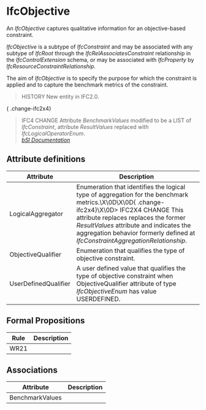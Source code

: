 IfcObjective
============
An _IfcObjective_ captures qualitative information for an objective-based
constraint.  
  
_IfcObjective_ is a subtype of _IfcConstraint_ and may be associated with any
subtype of _IfcRoot_ through the _IfcRelAssociatesConstraint_ relationship in
the _IfcControlExtension_ schema, or may be associated with _IfcProperty_ by
_IfcResourceConstraintRelationship_.  
  
The aim of _IfcObjective_ is to specify the purpose for which the constraint
is applied and to capture the benchmark metrics of the constraint.  
  
> HISTORY  New entity in IFC2.0.  
  
{ .change-ifc2x4}  
> IFC4 CHANGE  Attribute _BenchmarkValues_ modified to be a LIST of
> _IfcConstraint_, attribute _ResultValues_ replaced with
> _IfcLogicalOperatorEnum_.  
[ _bSI
Documentation_](https://standards.buildingsmart.org/IFC/DEV/IFC4_2/FINAL/HTML/schema/ifcconstraintresource/lexical/ifcobjective.htm)


Attribute definitions
---------------------
| Attribute            | Description                                                                                                                                                                                                                                                                                                    |
|----------------------|----------------------------------------------------------------------------------------------------------------------------------------------------------------------------------------------------------------------------------------------------------------------------------------------------------------|
| LogicalAggregator    | Enumeration that identifies the logical type of aggregation for the benchmark metrics.\X\0D\X\0D{ .change-ifc2x4}\X\0D> IFC2X4 CHANGE  This attribute replaces replaces the former _ResultValues_ attribute and indicates the aggregation behavior formerly defined at _IfcConstraintAggregationRelationship_. |
| ObjectiveQualifier   | Enumeration that qualifies the type of objective constraint.                                                                                                                                                                                                                                                   |
| UserDefinedQualifier | A user defined value that qualifies the type of objective constraint when ObjectiveQualifier attribute of type _IfcObjectiveEnum_ has value USERDEFINED.                                                                                                                                                       |

Formal Propositions
-------------------
| Rule   | Description   |
|--------|---------------|
| WR21   |               |

Associations
------------
| Attribute       | Description   |
|-----------------|---------------|
| BenchmarkValues |               |

